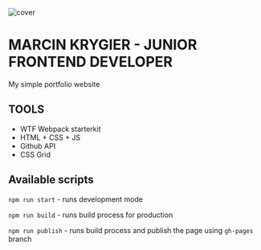 ![cover](https://marcinkrygier.github.io/og-wtf.png)

# MARCIN KRYGIER - JUNIOR FRONTEND DEVELOPER

My simple portfolio website

## TOOLS

- WTF Webpack starterkit
- HTML + CSS + JS
- Github API
- CSS Grid

## Available scripts

`npm run start` - runs development mode

`npm run build` - runs build process for production

`npm run publish` - runs build process and publish the page using `gh-pages` branch

